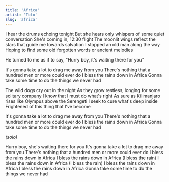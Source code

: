 ```yaml
---
title: 'Africa'
artist: 'Toto'
slug: 'africa'
---
```


I hear the drums echoing tonight
But she hears only whispers of some quiet conversation
She's coming in, 12:30 flight
The moonlit wings reflect the stars that guide me towards salvation
I stopped an old man along the way
Hoping to find some old forgotten words or ancient melodies

He turned to me as if to say, "Hurry boy, it's waiting there for you"

It's gonna take a lot to drag me away from you
There's nothing that a hundred men or more could ever do
I bless the rains down in Africa
Gonna take some time to do the things we never had

The wild dogs cry out in the night
As they grow restless, longing for some solitary company
I know that I must do what's right
As sure as Kilimanjaro rises like Olympus above the Serengeti
I seek to cure what's deep inside
Frightened of this thing that I've become

It's gonna take a lot to drag me away from you
There's nothing that a hundred men or more could ever do
I bless the rains down in Africa
Gonna take some time to do the things we never had

_(solo)_

Hurry boy, she's waiting there for you
It's gonna take a lot to drag me away from you
There's nothing that a hundred men or more could ever do
I bless the rains down in Africa
I bless the rains down in Africa (I bless the rain)
I bless the rains down in Africa (I bless the rain)
I bless the rains down in Africa
I bless the rains down in Africa
Gonna take some time to do the things we never had
